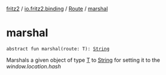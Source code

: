 [fritz2](../../index.md) / [io.fritz2.binding](../index.md) / [Route](index.md) / [marshal](./marshal.md)

# marshal

`abstract fun marshal(route: T): `[`String`](https://kotlinlang.org/api/latest/jvm/stdlib/kotlin/-string/index.html)

Marshals a given object of type [T](index.md#T) to [String](https://kotlinlang.org/api/latest/jvm/stdlib/kotlin/-string/index.html)
for setting it to the *window.location.hash*

